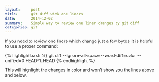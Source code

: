 ```yaml
---
layout:     post
title:      git diff with one liners
date:       2014-12-02
summary:    Simple way to review one liner changes by git diff
categories: git
---
```


If you need to review one liners which change just a few bytes, it is helpful to use a proper command:

{% highlight bash %}
git diff --ignore-all-space --word-diff=color  --unified=0 HEAD^1..HEAD
{% endhighlight %}

This will highlight the changes in color and won't show you the lines above and below.